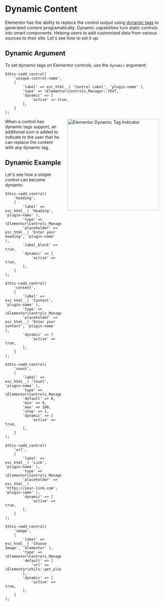 # Dynamic Content

<Badge type="tip" vertical="top" text="Elementor Pro" /> <Badge type="warning" vertical="top" text="Advanced" />

Elementor has the ability to replace the control output using [dynamic tags](../dynamic-tags/) to generated content programatically. Dynamic capabilities turn static controls into smart components. Helping users to add customized data from various sources to their site. Let's see how to set it up.

## Dynamic Argument

To set dynamic tags on Elementor controls, use the `dynamic` argument:

```php{6-8}
$this->add_control(
	'unique-control-name',
	[
		'label' => esc_html__( 'Control Label', 'plugin-name' ),
		'type' => \Elementor\Controls_Manager::TEXT,
		'dynamic' => [
			'active' => true,
		],
	]
);
```

<img :src="$withBase('/assets/img/elementor-dynamic-tag-indicator.png')" alt="Elementor Dynamic Tag Indicator" style="float: right; width: 300px; margin-left: 20px; margin-bottom: 20px;">

When a control has dynamic tags support, an additional icon is added to indicate to the user that he can replace the content with any dynamic tag.

## Dynamic Example

Let's see how a simple control can become dynamic:

```php{8-10,20-22,35-37,47-49,61-63}
$this->add_control(
	'heading',
	[
		'label' => esc_html__( 'Heading', 'plugin-name' ),
		'type' => \Elementor\Controls_Manager::TEXT,
		'placeholder' => esc_html__( 'Enter your heading', 'plugin-name' ),
		'label_block' => true,
		'dynamic' => [
			'active' => true,
		],
	]
);

$this->add_control(
	'content',
	[
		'label' => esc_html__( 'Content', 'plugin-name' ),
		'type' => \Elementor\Controls_Manager::TEXTAREA,
		'placeholder' => esc_html__( 'Enter your content', 'plugin-name' ),
		'dynamic' => [
			'active' => true,
		],
	]
);

$this->add_control(
	'count',
	[
		'label' => esc_html__( 'Count', 'plugin-name' ),
		'type' => \Elementor\Controls_Manager::NUMBER,
		'default' => 0,
		'min' => 0,
		'max' => 100,
		'step' => 1,
		'dynamic' => [
			'active' => true,
		],
	]
);

$this->add_control(
	'url',
	[
		'label' => esc_html__( 'Link', 'plugin-name' ),
		'type' => \Elementor\Controls_Manager::URL,
		'placeholder' => esc_html__( 'https://your-link.com', 'plugin-name' ),
		'dynamic' => [
			'active' => true,
		],
	]
);

$this->add_control(
	'image',
	[
		'label' => esc_html__( 'Choose Image', 'elementor' ),
		'type' => \Elementor\Controls_Manager::MEDIA,
		'default' => [
			'url' => \Elementor\Utils::get_placeholder_image_src(),
		],
		'dynamic' => [
			'active' => true,
		],
	]
);
```
